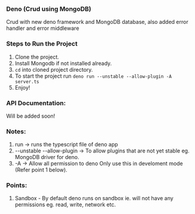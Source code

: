 ### Deno (Crud using MongoDB)
Crud with new deno framework and MongoDB database, also added error handler and error middleware

### Steps to Run the Project
1. Clone the project.
2. Install Mongodb if not installed already.
2. `cd` into cloned project directory.
3. To start the project run `deno run --unstable --allow-plugin -A server.ts`
4. Enjoy!

### API Documentation:
Will be added soon!

### Notes:
1. run -> runs the typescript file of deno app
2. --unstable --allow-plugin -> To allow plugins that are not yet stable eg. MongoDB driver for deno.
3. -A -> Allow all permission to deno Only use this in develoment mode (Refer point 1 below).

### Points:
1. Sandbox - By default deno runs on sandbox ie. will not have any permissions eg. read, write, network etc.
